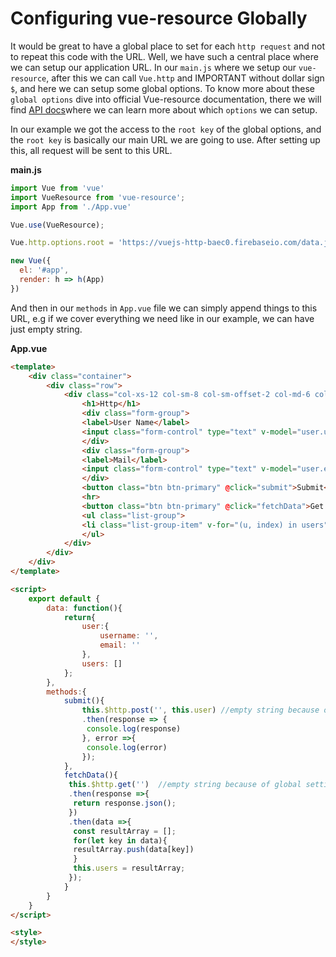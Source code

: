# Configuring vue-resource Globally

It would be great to have a global place to set for each `http request` and not to repeat this code with the URL. Well, we have such a central place where we can setup our application URL. In our `main.js` where we setup our `vue-resource`, after this we can call `Vue.http` and IMPORTANT without dollar sign `$`, and here we can setup some global options. To know more about these `global options` dive into official Vue-resource documentation, there we will find [API docs](https://github.com/pagekit/vue-resource/blob/develop/docs/api.md)where we can learn more about which `options` we can setup. 

In our example we got the access to the `root key` of the global options, and the `root key` is basically our main URL we are going to use. After setting up this, all request will be sent to this URL.

**main.js**
```js
import Vue from 'vue'
import VueResource from 'vue-resource'; 
import App from './App.vue'

Vue.use(VueResource); 

Vue.http.options.root = 'https://vuejs-http-baec0.firebaseio.com/data.json'      //configure globally 

new Vue({
  el: '#app',
  render: h => h(App)
})
```

And then in our `methods` in `App.vue` file we can simply append things to this URL, e.g if we cover everything we need like in our example, we can have just empty string. 

**App.vue**
```html
<template>
    <div class="container">
        <div class="row">
            <div class="col-xs-12 col-sm-8 col-sm-offset-2 col-md-6 col-md-offset-3">
                <h1>Http</h1>
                <div class="form-group">          
                <label>User Name</label> 
                <input class="form-control" type="text" v-model="user.username"> 
                </div>
                <div class="form-group">          
                <label>Mail</label> 
                <input class="form-control" type="text" v-model="user.email"> 
                </div>
                <button class="btn btn-primary" @click="submit">Submit</button>   
                <hr>
                <button class="btn btn-primary" @click="fetchData">Get Data</button>  <!--new button here-->
                <ul class="list-group">
                <li class="list-group-item" v-for="(u, index) in users" :key="index">{{u.username}} - {{u.email}}</li>
                </ul>
            </div>
        </div>
    </div>
</template>

<script>
    export default {
        data: function(){
            return{
                user:{
                    username: '',
                    email: ''
                },
                users: []
            };
        },
        methods:{              
            submit(){
                this.$http.post('', this.user) //empty string because of global setting
                .then(response => {       
                 console.log(response)
                }, error =>{
                 console.log(error)
                });
            },
            fetchData(){       
             this.$http.get('')  //empty string because of global setting
             .then(response =>{         
              return response.json(); 
             })
             .then(data =>{
              const resultArray = [];
              for(let key in data){
              resultArray.push(data[key])
              }
              this.users = resultArray;
             });
            }
        }
    }
</script>

<style>
</style>
```
